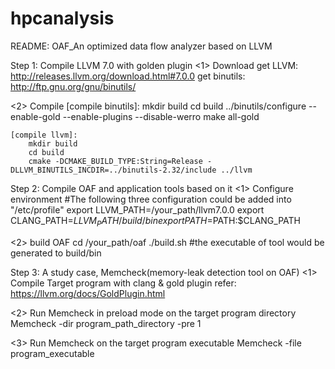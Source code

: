 # hpcanalysis

README: OAF_An optimized data flow analyzer based on LLVM

Step 1: Compile LLVM 7.0 with golden plugin
<1> Download 
    get LLVM: http://releases.llvm.org/download.html#7.0.0
    get binutils: http://ftp.gnu.org/gnu/binutils/

<2> Compile
    [compile binutils]:
	    mkdir build
        cd build
        ../binutils/configure --enable-gold --enable-plugins --disable-werro
        make all-gold
		
    [compile llvm]:
		mkdir build
		cd build
		cmake -DCMAKE_BUILD_TYPE:String=Release -DLLVM_BINUTILS_INCDIR=../binutils-2.32/include ../llvm


Step 2: Compile OAF and application tools based on it
<1> Configure environment
	#The following three configuration could be added into "/etc/profile"
	export LLVM_PATH=/your_path/llvm7.0.0
	export CLANG_PATH=$LLVM_PATH/build/bin
	export PATH=$PATH:$CLANG_PATH

<2> build OAF
	cd /your_path/oaf
	./build.sh
	#the executable of tool would be generated to build/bin


Step 3: A study case, Memcheck(memory-leak detection tool on OAF)
<1> Compile Target program with clang & gold plugin
    refer: https://llvm.org/docs/GoldPlugin.html

<2> Run Memcheck in preload mode on the target program directory
    Memcheck -dir program_path_directory -pre 1
	
<3> Run Memcheck on the target program executable
    Memcheck -file program_executable
